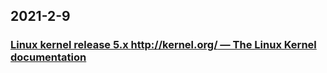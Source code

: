 
## 2021-2-9

### [Linux kernel release 5.x <http://kernel.org/> — The Linux Kernel  documentation](https://www.kernel.org/doc/html/latest/admin-guide/README.html)